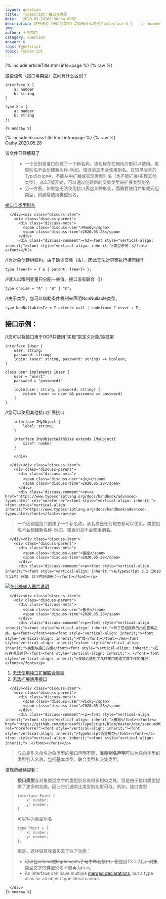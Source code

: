 ```yaml
---
layout: question
title:  TypeScript：接口与类型
date:   2020-05-28T07:38:04.000Z
description: 这些语句（接口与类型）之间有什么区别？interface X {    a  number    b  string}type X = {...
img: 
author: 十三西门
category: question
answer: 6
tags: TypeScript
topic: TypeScript
---
```

<div class="article-root">
  <div class="article">
    {% include articleTitle.html info=page %}
    {% raw %}
    <div class="article-content"><p><font style="vertical-align: inherit;"><font style="vertical-align: inherit;">这些语句（接口与类型）之间有什么区别？</font></font></p>

<pre class="lang-js prettyprint prettyprinted" style=""><code><span class="kwd">interface</span><span class="pln"> X </span><span class="pun">{</span><font></font><span class="pln">
    a</span><span class="pun">:</span><span class="pln"> number</span><font></font><span class="pln">
    b</span><span class="pun">:</span><span class="pln"> string</span><font></font><span class="pln">
</span><span class="pun">}</span><font></font><span class="pln">
</span><font></font><span class="pln">
type X </span><span class="pun">=</span><span class="pln"> </span><span class="pun">{</span><font></font><span class="pln">
    a</span><span class="pun">:</span><span class="pln"> number</span><font></font><span class="pln">
    b</span><span class="pun">:</span><span class="pln"> string</span><font></font><span class="pln">
</span><span class="pun">};</span><font></font>
</code></pre></div>
    {% endraw %}
  </div>

  <div class="discuss-wrapper">
    {% include discussTitle.html info=page %}
    {% raw %}
    <div class="discuss-item">
        <div class="discuss-parent">
          <div class="discuss-meta">
            <span class="discuss-user">Cathy</span>
            <span class="discuss-time">2020.05.28</span>
          </div>
          <div class="discuss-comment"><p><font style="vertical-align: inherit;"><font style="vertical-align: inherit;">该文件已经解释了 </font></font></p>

<blockquote>
  <ul>
  <li><font style="vertical-align: inherit;"><font style="vertical-align: inherit;">一个区别是接口创建了一个新名称，该名称在任何地方都可以使用。</font><font style="vertical-align: inherit;">类型别名不会创建新名称-例如，错误消息不会使用别名。在较早版本的TypeScript中，不能从中扩展或实现类型别名（也不能扩展/实现其他类型）。</font><font style="vertical-align: inherit;">从2.7版开始，可以通过创建新的交集类型来扩展类型别名</font></font></li>
  <li><font style="vertical-align: inherit;"><font style="vertical-align: inherit;">另一方面，如果您无法使用接口表达某种形状，而需要使用并集或元组类型，则通常使用类型别名。</font></font></li>
  </ul>
</blockquote>

<p><a href="https://www.typescriptlang.org/docs/handbook/advanced-types.html#interfaces-vs-type-aliases" rel="nofollow noreferrer"><font style="vertical-align: inherit;"><font style="vertical-align: inherit;">接口与类型别名</font></font></a></p></div>
        </div>
        
      </div><div class="discuss-item">
        <div class="discuss-parent">
          <div class="discuss-meta">
            <span class="discuss-user">Mandy</span>
            <span class="discuss-time">2020.05.28</span>
          </div>
          <div class="discuss-comment"><h2><font style="vertical-align: inherit;"><font style="vertical-align: inherit;">类型示例：</font></font></h2>

<p><font style="vertical-align: inherit;"><font style="vertical-align: inherit;">//为对象创建树结构。</font><font style="vertical-align: inherit;">由于缺少交集（＆），因此无法对界面执行相同操作</font></font></p>

<pre class="lang-js prettyprint prettyprinted" style=""><code><span class="pln">type </span><span class="typ">Tree</span><span class="pun">&lt;</span><span class="pln">T</span><span class="pun">&gt;</span><span class="pln"> </span><span class="pun">=</span><span class="pln"> T </span><span class="pun">&amp;</span><span class="pln"> </span><span class="pun">{</span><span class="pln"> parent</span><span class="pun">:</span><span class="pln"> </span><span class="typ">Tree</span><span class="pun">&lt;</span><span class="pln">T</span><span class="pun">&gt;</span><span class="pln"> </span><span class="pun">};</span></code></pre>

<p><font style="vertical-align: inherit;"><font style="vertical-align: inherit;">//键入以限制变量只分配一些值。</font><font style="vertical-align: inherit;">接口没有联合（|）</font></font></p>

<pre class="lang-js prettyprint prettyprinted" style=""><code><span class="pln">type </span><span class="typ">Choise</span><span class="pln"> </span><span class="pun">=</span><span class="pln"> </span><span class="str">"A"</span><span class="pln"> </span><span class="pun">|</span><span class="pln"> </span><span class="str">"B"</span><span class="pln"> </span><span class="pun">|</span><span class="pln"> </span><span class="str">"C"</span><span class="pun">;</span></code></pre>

<p><font style="vertical-align: inherit;"><font style="vertical-align: inherit;">//由于类型，您可以借助条件机制来声明NonNullable类型。 </font></font></p>

<pre class="lang-js prettyprint prettyprinted" style=""><code><span class="pln">type </span><span class="typ">NonNullable</span><span class="pun">&lt;</span><span class="pln">T</span><span class="pun">&gt;</span><span class="pln"> </span><span class="pun">=</span><span class="pln"> T extends </span><span class="kwd">null</span><span class="pln"> </span><span class="pun">|</span><span class="pln"> </span><span class="kwd">undefined</span><span class="pln"> </span><span class="pun">?</span><span class="pln"> never </span><span class="pun">:</span><span class="pln"> T</span><span class="pun">;</span></code></pre>

<h2><font style="vertical-align: inherit;"><font style="vertical-align: inherit;">接口示例：</font></font></h2>

<p><font style="vertical-align: inherit;"><font style="vertical-align: inherit;">//您可以将接口用于OOP并使用“实现”来定义对象/类框架</font></font></p>

<pre class="lang-js prettyprint prettyprinted" style=""><code><span class="kwd">interface</span><span class="pln"> </span><span class="typ">IUser</span><span class="pln"> </span><span class="pun">{</span><span class="pln">
    user</span><span class="pun">:</span><span class="pln"> string</span><span class="pun">;</span><span class="pln">
    password</span><span class="pun">:</span><span class="pln"> string</span><span class="pun">;</span><span class="pln">
    login</span><span class="pun">:</span><span class="pln"> </span><span class="pun">(</span><span class="pln">user</span><span class="pun">:</span><span class="pln"> string</span><span class="pun">,</span><span class="pln"> password</span><span class="pun">:</span><span class="pln"> string</span><span class="pun">)</span><span class="pln"> </span><span class="pun">=&gt;</span><span class="pln"> boolean</span><span class="pun">;</span><span class="pln">
</span><span class="pun">}</span><span class="pln">

</span><span class="kwd">class</span><span class="pln"> </span><span class="typ">User</span><span class="pln"> </span><span class="kwd">implements</span><span class="pln"> </span><span class="typ">IUser</span><span class="pln"> </span><span class="pun">{</span><span class="pln">
    user </span><span class="pun">=</span><span class="pln"> </span><span class="str">"user1"</span><span class="pln">
    password </span><span class="pun">=</span><span class="pln"> </span><span class="str">"password1"</span><span class="pln">

    login</span><span class="pun">(</span><span class="pln">user</span><span class="pun">:</span><span class="pln"> string</span><span class="pun">,</span><span class="pln"> password</span><span class="pun">:</span><span class="pln"> string</span><span class="pun">)</span><span class="pln"> </span><span class="pun">{</span><span class="pln">
        </span><span class="kwd">return</span><span class="pln"> </span><span class="pun">(</span><span class="pln">user </span><span class="pun">==</span><span class="pln"> user </span><span class="pun">&amp;&amp;</span><span class="pln"> password </span><span class="pun">==</span><span class="pln"> password</span><span class="pun">)</span><span class="pln">
    </span><span class="pun">}</span><span class="pln">
</span><span class="pun">}</span></code></pre>

<p><font style="vertical-align: inherit;"><font style="vertical-align: inherit;">//您可以使用其他接口扩展接口</font></font></p>

<pre class="lang-js prettyprint prettyprinted" style=""><code><span class="pln">    </span><span class="kwd">interface</span><span class="pln"> </span><span class="typ">IMyObject</span><span class="pln"> </span><span class="pun">{</span><span class="pln">
        label</span><span class="pun">:</span><span class="pln"> string</span><span class="pun">,</span><span class="pln">
    </span><span class="pun">}</span><span class="pln">

    </span><span class="kwd">interface</span><span class="pln"> </span><span class="typ">IMyObjectWithSize</span><span class="pln"> extends </span><span class="typ">IMyObject</span><span class="pun">{</span><span class="pln">
        size</span><span class="pun">?:</span><span class="pln"> number
    </span><span class="pun">}</span></code></pre></div>
        </div>
        
      </div><div class="discuss-item">
        <div class="discuss-parent">
          <div class="discuss-meta">
            <span class="discuss-user">小小</span>
            <span class="discuss-time">2020.05.28</span>
          </div>
          <div class="discuss-comment"><p><a href="https://www.typescriptlang.org/docs/handbook/advanced-types.html" rel="noreferrer"><font style="vertical-align: inherit;"><font style="vertical-align: inherit;">https://www.typescriptlang.org/docs/handbook/advanced-types.html</font></font></a></p>

<blockquote>
  <p><font style="vertical-align: inherit;"><font style="vertical-align: inherit;">一个区别是接口创建了一个新名称，该名称在任何地方都可以使用。</font><font style="vertical-align: inherit;">类型别名不会创建新名称-例如，错误消息不会使用别名。</font></font></p>
</blockquote></div>
        </div>
        
      </div><div class="discuss-item">
        <div class="discuss-parent">
          <div class="discuss-meta">
            <span class="discuss-user">留姬</span>
            <span class="discuss-time">2020.05.28</span>
          </div>
          <div class="discuss-comment"><p><font style="vertical-align: inherit;"><font style="vertical-align: inherit;">从TypeScript 3.2（2018年11月）开始，以下内容适用：</font></font></p>

<p><a href="https://i.stack.imgur.com/6Tjyp.png" rel="noreferrer"><img src="https://i.stack.imgur.com/6Tjyp.png" alt="在此处输入图片说明"></a></p></div>
        </div>
        
      </div><div class="discuss-item">
        <div class="discuss-parent">
          <div class="discuss-meta">
            <span class="discuss-user">番长</span>
            <span class="discuss-time">2020.05.28</span>
          </div>
          <div class="discuss-comment"><p><font style="vertical-align: inherit;"><font style="vertical-align: inherit;">除了已经提供的出色答案之外，在</font></font><em><font style="vertical-align: inherit;"><font style="vertical-align: inherit;">扩展</font></font></em><font style="vertical-align: inherit;"><font style="vertical-align: inherit;">类型与接口方面</font><font style="vertical-align: inherit;">还存在明显差异</font><font style="vertical-align: inherit;">。</font><font style="vertical-align: inherit;">我最近遇到了几种接口无法完成工作的情况：</font></font></p>

<ol>
<li><a href="https://stackoverflow.com/questions/56085306/error-message-an-interface-can-only-extend-an-object-type-or-intersection-of-o"><font style="vertical-align: inherit;"><font style="vertical-align: inherit;">无法使用接口扩展联合类型</font></font></a></li>
<li><a href="https://stackoverflow.com/questions/59370163/extending-generic-typescript-interface"><font style="vertical-align: inherit;"><font style="vertical-align: inherit;">无法扩展通用接口</font></font></a></li>
</ol></div>
        </div>
        
      </div><div class="discuss-item">
        <div class="discuss-parent">
          <div class="discuss-meta">
            <span class="discuss-user">Vicky</span>
            <span class="discuss-time">2020.05.28</span>
          </div>
          <div class="discuss-comment"><p><font style="vertical-align: inherit;"><font style="vertical-align: inherit;">根据</font></font><a href="https://github.com/Microsoft/TypeScript/blob/master/doc/spec.md#3.10" rel="noreferrer"><font style="vertical-align: inherit;"><font style="vertical-align: inherit;">TypeScript语言规范</font></font></a><font style="vertical-align: inherit;"><font style="vertical-align: inherit;">：</font></font></p>

<blockquote>
  <p><font style="vertical-align: inherit;"><font style="vertical-align: inherit;">与总是引入命名对象类型的接口声明不同，</font></font><strong><font style="vertical-align: inherit;"><font style="vertical-align: inherit;">类型别名声明</font></font></strong><font style="vertical-align: inherit;"><font style="vertical-align: inherit;">可以为任何类型的类型引入名称，包括基本类型，联合类型和交集类型。</font></font></p>
</blockquote>

<p><font style="vertical-align: inherit;"><font style="vertical-align: inherit;">该规范继续提到：</font></font></p>

<blockquote>
  <p><strong><font style="vertical-align: inherit;"><font style="vertical-align: inherit;">接口类型</font></font></strong><font style="vertical-align: inherit;"><font style="vertical-align: inherit;">与对象类型文字的类型别名有很多相似之处，但是由于接口类型提供了更多的功能，因此它们通常比类型别名更可取。</font><font style="vertical-align: inherit;">例如，接口类型</font></font></p>

<pre class="lang-js prettyprint prettyprinted" style=""><code><span class="kwd">interface</span><span class="pln"> </span><span class="typ">Point</span><span class="pln"> </span><span class="pun">{</span><font></font><span class="pln">
    x</span><span class="pun">:</span><span class="pln"> number</span><span class="pun">;</span><font></font><span class="pln">
    y</span><span class="pun">:</span><span class="pln"> number</span><span class="pun">;</span><font></font><span class="pln">
</span><span class="pun">}</span><font></font>
</code></pre>
  
  <p><font style="vertical-align: inherit;"><font style="vertical-align: inherit;">可以写为类型别名</font></font></p>

<pre class="lang-js prettyprint prettyprinted" style=""><code><span class="pln">type </span><span class="typ">Point</span><span class="pln"> </span><span class="pun">=</span><span class="pln"> </span><span class="pun">{</span><font></font><span class="pln">
    x</span><span class="pun">:</span><span class="pln"> number</span><span class="pun">;</span><font></font><span class="pln">
    y</span><span class="pun">:</span><span class="pln"> number</span><span class="pun">;</span><font></font><span class="pln">
</span><span class="pun">};</span><font></font>
</code></pre>
  
  <p><font style="vertical-align: inherit;"><font style="vertical-align: inherit;">但是，这样做意味着失去了以下功能：</font></font></p>
  
  <ul>
  <li><strike><font style="vertical-align: inherit;"><font style="vertical-align: inherit;">可以在extend或Implements子句中命名接口，但是</font></font></strike><font style="vertical-align: inherit;"><font style="vertical-align: inherit;">自TS 2.7起</font><strike><font style="vertical-align: inherit;">，对象类型文字的类型别名不能</font></strike><font style="vertical-align: inherit;">再为true。</font></font></li>
  <li>An interface can have multiple <a href="https://www.typescriptlang.org/docs/handbook/declaration-merging.html" rel="noreferrer">merged declarations</a>, but a type alias for an object type literal cannot.</li>
  </ul>
</blockquote></div>
        </div>
        
      </div>
    {% endraw %}
  </div>
<div>
